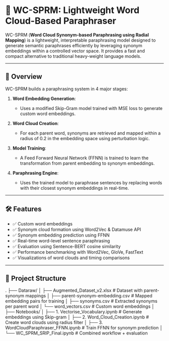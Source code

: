 # 🧠 WC-SPRM: Lightweight Word Cloud-Based Paraphraser

WC-SPRM (**Word Cloud Synonym-based Paraphrasing using Radial Mapping**) is a lightweight, interpretable paraphrasing model designed to generate semantic paraphrases efficiently by leveraging synonym embeddings within a controlled vector space. It provides a fast and compact alternative to traditional heavy-weight language models.

---

## 🚀 Overview

WC-SPRM builds a paraphrasing system in 4 major stages:

1. **Word Embedding Generation**: 
   - Uses a modified Skip-Gram model trained with MSE loss to generate custom word embeddings.

2. **Word Cloud Creation**: 
   - For each parent word, synonyms are retrieved and mapped within a radius of 0.2 in the embedding space using perturbation logic.

3. **Model Training**: 
   - A Feed Forward Neural Network (FFNN) is trained to learn the transformation from parent embedding to synonym embeddings.

4. **Paraphrasing Engine**: 
   - Uses the trained model to paraphrase sentences by replacing words with their closest synonym embeddings in real-time.

---

## 🛠️ Features

- ✅ Custom word embeddings
- ✅ Synonym cloud formation using Word2Vec & Datamuse API
- ✅ Synonym embedding prediction using FFNN
- ✅ Real-time word-level sentence paraphrasing
- ✅ Evaluation using Sentence-BERT cosine similarity
- ✅ Performance benchmarking with Word2Vec, GloVe, FastText
- ✅ Visualizations of word clouds and timing comparisons

---

## 📂 Project Structure

. ├── Dataraw/ │ ├── Augmented_Dataset_v2.xlsx # Dataset with parent-synonym mappings │ ├── parent-synonym-embedding.csv # Mapped embedding pairs for training │ ├── synonyms.csv # Extracted synonyms per parent word │ └── word_vectors.csv # Custom word embeddings │ ├── Notebooks/ │ ├── 1. Vectorise_Vocabulary.ipynb # Generate embeddings using Skip-gram │ ├── 2. Word_Cloud_Creation.ipynb # Create word clouds using radius filter │ ├── 3. WordCloudParaphraser_FFNN.ipynb # Train FFNN for synonym prediction │ └── WC_SPRM_SRIP_Final.ipynb # Combined workflow + evaluation
